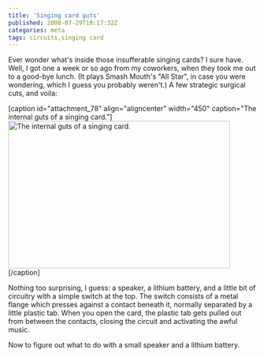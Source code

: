 ```yaml
---
title: 'Singing card guts'
published: 2008-07-29T18:17:32Z
categories: meta
tags: circuits,singing card
---
```


Ever wonder what's inside those insufferable singing cards?  I sure have.  Well, I got one a week or so ago from my coworkers, when they took me out to a good-bye lunch.  (It plays Smash Mouth's "All Star", in case you were wondering, which I guess you probably weren't.)  A few strategic surgical cuts, and voila:

[caption id="attachment_78" align="aligncenter" width="450" caption="The internal guts of a singing card."]<a href="http://byorgey.files.wordpress.com/2008/07/singing-card-innards.jpg"><img src="http://byorgey.files.wordpress.com/2008/07/singing-card-innards.jpg" alt="The internal guts of a singing card." width="450" height="299" class="size-full wp-image-78" /></a>[/caption]

Nothing too surprising, I guess: a speaker, a lithium battery, and a little bit of circuitry with a simple switch at the top.  The switch consists of a metal flange which presses against a contact beneath it, normally separated by a little plastic tab.  When you open the card, the plastic tab gets pulled out from between the contacts, closing the circuit and activating the awful music. 

Now to figure out what to do with a small speaker and a lithium battery.

